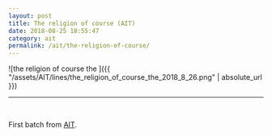 ```yaml
---
layout: post
title: The religion of course (AIT)
date: 2018-08-25 18:55:47
category: ait
permalink: /ait/the-religion-of-course/ 
---
```


![the religion of course the ]({{ "/assets/AIT/lines/the_religion_of_course_the_2018_8_26.png" | absolute_url }})

---

&nbsp;
&nbsp;


First batch from [AIT](https://github.com/jchwenger/AIT).
